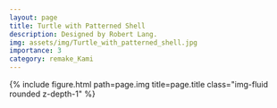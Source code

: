 ```yaml
---
layout: page
title: Turtle with Patterned Shell
description: Designed by Robert Lang.
img: assets/img/Turtle_with_patterned_shell.jpg
importance: 3
category: remake_Kami
---
```


<div class="row">
    <div class="col-sm mt-3 mt-md-0">
        {% include figure.html path=page.img title=page.title class="img-fluid rounded z-depth-1" %}
    </div>
</div>